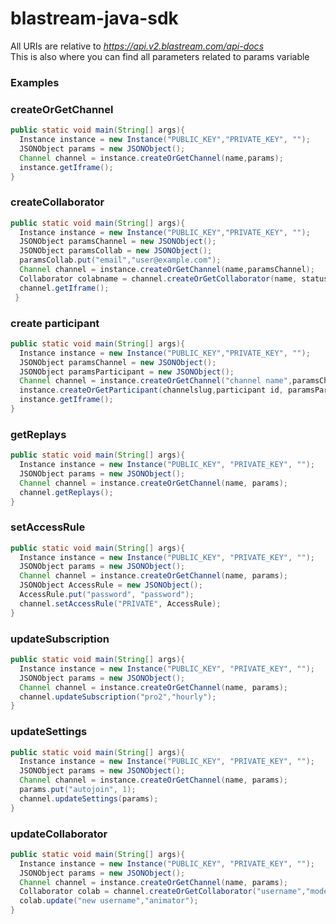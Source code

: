 # blastream-java-sdk

All URIs are relative to *https://api.v2.blastream.com/api-docs*  
This is also where you can find all parameters related to params variable

### Examples

### createOrGetChannel

```java
public static void main(String[] args){
  Instance instance = new Instance("PUBLIC_KEY","PRIVATE_KEY", "");
  JSONObject params = new JSONObject();
  Channel channel = instance.createOrGetChannel(name,params);
  instance.getIframe();
}
```
### createCollaborator

```java
public static void main(String[] args){
  Instance instance = new Instance("PUBLIC_KEY","PRIVATE_KEY", "");
  JSONObject paramsChannel = new JSONObject();
  JSONObject paramsCollab = new JSONObject();
  paramsCollab.put("email","user@example.com");
  Channel channel = instance.createOrGetChannel(name,paramsChannel);
  Collaborator colabname = channel.createOrGetCollaborator(name, status, paramsCollab);
  channel.getIframe();
 }
  ```
  ### create participant
  
  ```java
  public static void main(String[] args){
    Instance instance = new Instance("PUBLIC_KEY","PRIVATE_KEY", "");
    JSONObject paramsChannel = new JSONObject();
    JSONObject paramsParticipant = new JSONObject();
    Channel channel = instance.createOrGetChannel("channel name",paramsChannel);
    instance.createOrGetParticipant(channelslug,participant id, paramsParticipant); 
    instance.getIframe();
}
```

### getReplays

```java
public static void main(String[] args){
  Instance instance = new Instance("PUBLIC_KEY", "PRIVATE_KEY", "");
  JSONObject params = new JSONObject();
  Channel channel = instance.createOrGetChannel(name, params);
  channel.getReplays();
}
```

### setAccessRule

```java
public static void main(String[] args){
  Instance instance = new Instance("PUBLIC_KEY", "PRIVATE_KEY", "");
  JSONObject params = new JSONObject();
  Channel channel = instance.createOrGetChannel(name, params);
  JSONObject AccessRule = new JSONObject();
  AccessRule.put("password", "password");
  channel.setAccessRule("PRIVATE", AccessRule);
}
```

### updateSubscription

```java
public static void main(String[] args){
  Instance instance = new Instance("PUBLIC_KEY", "PRIVATE_KEY", "");
  JSONObject params = new JSONObject();
  Channel channel = instance.createOrGetChannel(name, params);
  channel.updateSubscription("pro2","hourly");
}
```

### updateSettings

```java
public static void main(String[] args){
  Instance instance = new Instance("PUBLIC_KEY", "PRIVATE_KEY", "");
  JSONObject params = new JSONObject();
  Channel channel = instance.createOrGetChannel(name, params);
  params.put("autojoin", 1);
  channel.updateSettings(params);
}
```

### updateCollaborator

```java
public static void main(String[] args){
  Instance instance = new Instance("PUBLIC_KEY", "PRIVATE_KEY", "");
  JSONObject params = new JSONObject();
  Channel channel = instance.createOrGetChannel(name, params);
  Collaborator colab = channel.createOrGetCollaborator("username","moderator");
  colab.update("new username","animator");
}
```
